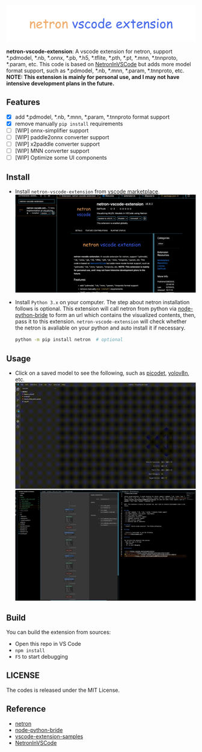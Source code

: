 ![](docs/logo-v3.png)

**netron-vscode-extension**: A vscode extension for netron, support *.pdmodel, *.nb, *.onnx, *.pb, *.h5, *.tflite, *.pth, *.pt, *.mnn, *.tnnproto, *.param, etc. This code is based on [NetronInVSCode](https://github.com/chingweihsu0809/NetronInVSCode) but adds more model format support, such as *.pdmodel, *.nb, *.mnn, *.param, *.tnnproto, etc. **NOTE: This extension is mainly for personal use, and I may not have intensive development plans in the future.**

## Features   

- [x] add *.pdmodel, *.nb, *.mnn, *.param, *.tnnproto format support
- [x] remove manually `pip install` requirements
- [ ] [WIP] onnx-simplifier support
- [ ] [WIP] paddle2onnx converter support
- [ ] [WIP] x2paddle converter support
- [ ] [WIP] MNN converter support
- [ ] [WIP] Optimize some UI components

## Install

- Install `netron-vscode-extension` from [vscode marketplace](https://marketplace.visualstudio.com/items?itemName=DefTruth.netron-vscode-extension). 
![](docs/install.png)

- Install `Python 3.x` on your computer. The step about netron installation follows is optional. This extension will call netron from python via [node-python-bride](https://github.com/Submersible/node-python-bridge) to form an url which contains the visualized contents, then, pass it to this extension. `netron-vscode-extension` will check whether the netron is avaliable on your python and auto install it if necessary.
	```bash
	python -m pip install netron  # optional
	```

## Usage

- Click on a saved model to see the following, such as [picodet](models/picodet_l_320_coco_lcnet/model.pdmodel), [yolov8n](models/yolov8n.onnx), etc.
![](docs/example.gif) 
![](docs/picodet.png)

## Build

You can build the extension from sources:
- Open this repo in VS Code
- `npm install`
- `F5` to start debugging

## LICENSE  

The codes is released under the MIT License.

## Reference

- [netron](https://github.com/lutzroeder/netron)
- [node-python-bride](https://github.com/Submersible/node-python-bridge)
- [vscode-extension-samples](https://github.com/microsoft/vscode-extension-samples)
- [NetronInVSCode](https://github.com/chingweihsu0809/NetronInVSCode)
